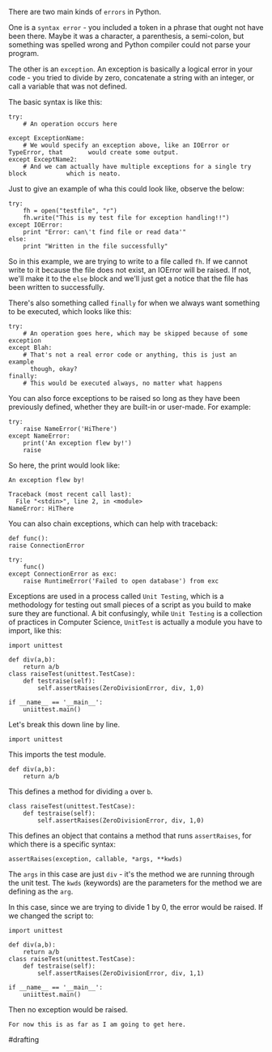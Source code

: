 There are two main kinds of `errors` in Python. 

One is a `syntax error` - you included a token in a phrase that ought not have been there. Maybe it was a character, a parenthesis, a semi-colon, but something was spelled wrong and Python compiler could not parse your program.

The other is an `exception`. An exception is basically a logical error in your code - you tried to divide by zero, concatenate a string with an integer, or call a variable that was not defined. 

The basic syntax is like this:

```
try:
	# An operation occurs here

except ExceptionName:
	# We would specify an exception above, like an IOError or TypeError, that       would create some output. 
except ExceptName2:
	# And we cam actually have multiple exceptions for a single try block           which is neato.
```

Just to give an example of wha this could look like, observe the below:

```
try:
	fh = open("testfile", "r")
	fh.write("This is my test file for exception handling!!")
except IOError:
	print "Error: can\'t find file or read data'"
else:
	print "Written in the file successfully"
```

So in this example, we are trying to write to a file called `fh`. If we cannot write to it because the file does not exist, an IOError will be raised. If not, we'll make it to the `else` block and we'll just get a notice that the file has been written to successfully.

There's also something called `finally` for when we always want something to be executed, which looks like this:

```
try:
	# An operation goes here, which may be skipped because of some exception
except Blah:
	# That's not a real error code or anything, this is just an example
	  though, okay?
finally:
	# This would be executed always, no matter what happens
```

You can also force exceptions to be raised so long as they have been previously defined, whether they are built-in or user-made. For example:

```
try:
    raise NameError('HiThere')
except NameError:
    print('An exception flew by!')
    raise
```

So here, the print would look like:

```
An exception flew by!

Traceback (most recent call last):
  File "<stdin>", line 2, in <module>
NameError: HiThere
```

You can also chain exceptions, which can help with traceback:

```
def func():  
raise ConnectionError  
  
try:  
	func()  
except ConnectionError as exc:  
	raise RuntimeError('Failed to open database') from exc
```

Exceptions are used in a process called `Unit Testing`, which is a methodology for testing out small pieces of a script as you build to make sure they are functional. A bit confusingly, while `Unit Testing` is a collection of practices in Computer Science, `UnitTest` is actually a module you have to import, like this:

```
import unittest

def div(a,b):
	return a/b
class raiseTest(unittest.TestCase):
	def testraise(self):
		self.assertRaises(ZeroDivisionError, div, 1,0)

if __name__ == '__main__':
	uniittest.main()
```

Let's break this down line by line. 

```
import unittest
```

This imports the test module.

```
def div(a,b):
	return a/b
```

This defines a method for dividing `a` over `b`.

```
class raiseTest(unittest.TestCase):
	def testraise(self):
		self.assertRaises(ZeroDivisionError, div, 1,0)
```

This defines an object that contains a method that runs `assertRaises`, for which there is a specific syntax:

```
assertRaises(exception, callable, *args, **kwds)
```

The `args` in this case are just `div` - it's the method we are running through the unit test.  The `kwds` (keywords) are the parameters for the method we are defining as the `arg`. 

In this case, since we are trying to divide 1 by 0, the error would be raised. If we changed the script to:

```
import unittest

def div(a,b):
	return a/b
class raiseTest(unittest.TestCase):
	def testraise(self):
		self.assertRaises(ZeroDivisionError, div, 1,1)

if __name__ == '__main__':
	uniittest.main()
```

Then no exception would be raised. 

`For now this is as far as I am going to get here.`

#drafting
